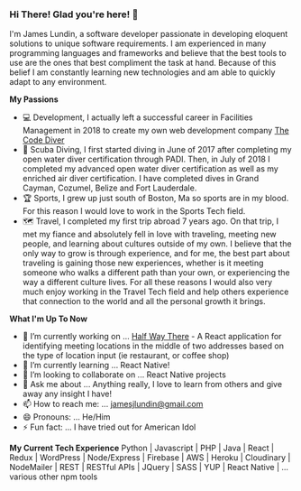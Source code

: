 ### Hi There! Glad you're here! 👋

I'm James Lundin, a software developer passionate in developing eloquent solutions to unique software requirements. I am experienced in many programming languages and frameworks and believe that the best tools to use are the ones that best compliment the task at hand. Because of this belief I am constantly learning new technologies and am able to quickly adapt to any environment.

**My Passions**
- 💻 Development, I actually left a successful career in Facilities Management in 2018 to create my own web development company [The Code Diver](https://thecodediver.com)
- 🤿 Scuba Diving, I first started diving in June of 2017 after completing my open water diver certification through PADI. Then, in July of 2018 I completed my advanced open water diver certification as well as my enriched air diver certification. I have completed dives in Grand Cayman, Cozumel, Belize and Fort Lauderdale.
- 🏆 Sports, I grew up just south of Boston, Ma so sports are in my blood. For this reason I would love to work in the Sports Tech field.
- 🗺️ Travel, I completed my first trip abroad 7 years ago. On that trip, I met my fiance and absolutely fell in love with traveling, meeting new people, and learning about cultures outside of my own. I believe that the only way to grow is through experience, and for me, the best part about traveling is gaining those new experiences, whether is it meeting someone who walks a different path than your own, or experiencing the way a different culture lives. For all these reasons I would also very much enjoy working in the Travel Tech field and help others experience that connection to the world and all the personal growth it brings. 

**What I'm Up To Now**
- 🔭 I’m currently working on ... [Half Way There](https://halfwaythere.netlify.app) - A React application for identifying meeting locations in the middle of two addresses based on the type of location input (ie restaurant, or coffee shop)
- 🌱 I’m currently learning ... React Native!
- 👯 I’m looking to collaborate on ... React Native projects
- 💬 Ask me about ... Anything really, I love to learn from others and give away any insight I have!
- 📫 How to reach me: ... jamesjlundin@gmail.com
- 😄 Pronouns: ... He/Him
- ⚡ Fun fact: ... I have tried out for American Idol

**My Current Tech Experience**
Python | Javascript | PHP | Java | React | Redux | WordPress | Node/Express | Firebase | AWS | Heroku | Cloudinary | NodeMailer | REST | RESTful APIs | JQuery | SASS | YUP | React Native | ... various other npm tools 


